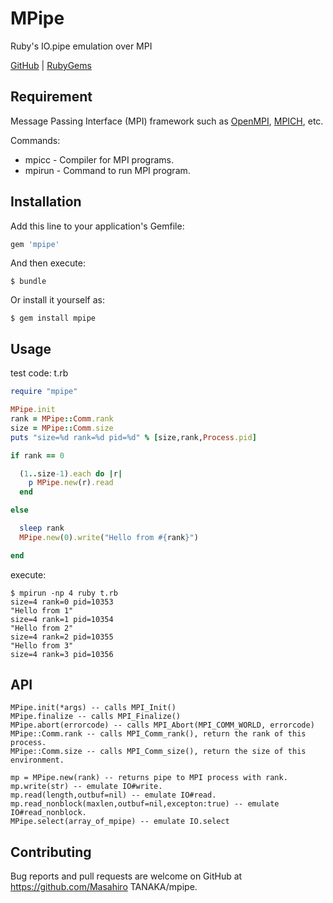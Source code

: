 # MPipe

Ruby's IO.pipe emulation over MPI

[GitHub](https://github.com/masa16/mpipe) | [RubyGems](https://rubygems.org/gems/mpipe)

## Requirement

Message Passing Interface (MPI) framework such as 
[OpenMPI](https://www.open-mpi.org/), [MPICH](https://www.mpich.org/), etc.

Commands:
* mpicc - Compiler for MPI programs.
* mpirun - Command to run MPI program.

## Installation

Add this line to your application's Gemfile:

```ruby
gem 'mpipe'
```

And then execute:

    $ bundle

Or install it yourself as:

    $ gem install mpipe

## Usage

test code: t.rb
```ruby
require "mpipe"

MPipe.init
rank = MPipe::Comm.rank
size = MPipe::Comm.size
puts "size=%d rank=%d pid=%d" % [size,rank,Process.pid]

if rank == 0

  (1..size-1).each do |r|
    p MPipe.new(r).read
  end

else

  sleep rank
  MPipe.new(0).write("Hello from #{rank}")

end
```

execute:
```
$ mpirun -np 4 ruby t.rb
size=4 rank=0 pid=10353
"Hello from 1"
size=4 rank=1 pid=10354
"Hello from 2"
size=4 rank=2 pid=10355
"Hello from 3"
size=4 rank=3 pid=10356
```

## API

```
MPipe.init(*args) -- calls MPI_Init()
MPipe.finalize -- calls MPI_Finalize()
MPipe.abort(errorcode) -- calls MPI_Abort(MPI_COMM_WORLD, errorcode)
MPipe::Comm.rank -- calls MPI_Comm_rank(), return the rank of this process.
MPipe::Comm.size -- calls MPI_Comm_size(), return the size of this environment.

mp = MPipe.new(rank) -- returns pipe to MPI process with rank.
mp.write(str) -- emulate IO#write.
mp.read(length,outbuf=nil) -- emulate IO#read.
mp.read_nonblock(maxlen,outbuf=nil,excepton:true) -- emulate IO#read_nonblock.
MPipe.select(array_of_mpipe) -- emulate IO.select
```

## Contributing

Bug reports and pull requests are welcome on GitHub at https://github.com/Masahiro TANAKA/mpipe.
